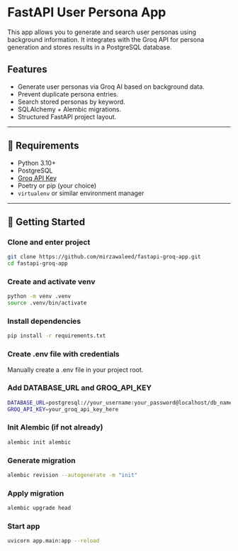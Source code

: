 # FastAPI User Persona App

This app allows you to generate and search user personas using background information. It integrates with the Groq API for persona generation and stores results in a PostgreSQL database.

## Features

- Generate user personas via Groq AI based on background data.
- Prevent duplicate persona entries.
- Search stored personas by keyword.
- SQLAlchemy + Alembic migrations.
- Structured FastAPI project layout.

---

## 🧰 Requirements

- Python 3.10+
- PostgreSQL
- [Groq API Key](https://console.groq.com/)
- Poetry or pip (your choice)
- `virtualenv` or similar environment manager

---

## 🚀 Getting Started

### Clone and enter project
```bash
git clone https://github.com/mirzawaleed/fastapi-groq-app.git
cd fastapi-groq-app
```

### Create and activate venv
```bash
python -m venv .venv
source .venv/bin/activate
```

### Install dependencies
```bash
pip install -r requirements.txt
```

### Create .env file with credentials
Manually create a .env file in your project root.

### Add DATABASE_URL and GROQ_API_KEY
```bash
DATABASE_URL=postgresql://your_username:your_password@localhost/db_name
GROQ_API_KEY=your_groq_api_key_here
```

### Init Alembic (if not already)
```bash
alembic init alembic
```

### Generate migration
```bash
alembic revision --autogenerate -m "init"
```

### Apply migration
```bash
alembic upgrade head
```

### Start app
```bash
uvicorn app.main:app --reload
```
